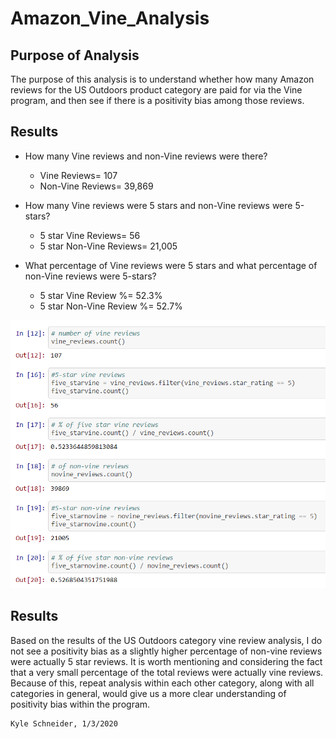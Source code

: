 # Amazon_Vine_Analysis

## Purpose of Analysis
The purpose of this analysis is to understand whether how many Amazon reviews for the US Outdoors product category are paid for via the Vine program, and then see if there is a positivity bias among those reviews.

## Results
* How many Vine reviews and non-Vine reviews were there?
     * Vine Reviews= 107
     * Non-Vine Reviews= 39,869

* How many Vine reviews were 5 stars and non-Vine reviews were 5-stars?
     * 5 star Vine Reviews= 56
     * 5 star Non-Vine Reviews= 21,005

* What percentage of Vine reviews were 5 stars and what percentage of non-Vine reviews were 5-stars?
     * 5 star Vine Review %= 52.3%
     * 5 star Non-Vine Review %= 52.7%

![Results](vine.PNG) 
     
## Results
Based on the results of the US Outdoors category vine review analysis, I do not see a positivity bias as a slightly higher percentage of non-vine reviews were actually 5 star reviews. It is worth mentioning and considering the fact that a very small percentage of the total reviews were actually vine reviews. Because of this, repeat analysis within each other category, along with all categories in general, would give us a more clear understanding of positivity bias within the program.


```bash
Kyle Schneider, 1/3/2020
```

